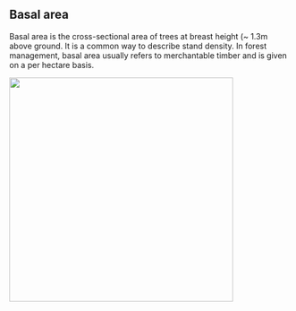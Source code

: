 ## Basal area

Basal area is the cross-sectional area of trees at breast height (~ 1.3m above ground. It is a common way to describe stand density. In forest management, basal area usually refers to merchantable timber and is given on a per hectare basis.

<img style="width:400px" src="data/gtif/images/legends/VTT1.png"></img>
